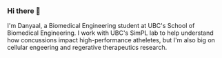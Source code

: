 ### Hi there 👋
I'm Danyaal, a Biomedical Engineering student at UBC's School of Biomedical Engineering.
I work with UBC's SimPL lab to help understand how concussions impact high-performance atheletes, but I'm also big on cellular engeering and regerative therapeutics research. 
<!--
**DanyaalA/DanyaalA** is a ✨ _special_ ✨ repository because its `README.md` (this file) appears on your GitHub profile.

Here are some ideas to get you started:

- 🔭 I’m currently working on ...
- 🌱 I’m currently learning ...
- 👯 I’m looking to collaborate on ...
- 🤔 I’m looking for help with ...
- 💬 Ask me about ...
- 📫 How to reach me: ...
- 😄 Pronouns: ...
- ⚡ Fun fact: ...
-->
